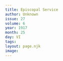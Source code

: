 ```yaml
---
title: Episcopal Service
author: Unknown
issue: 27
volume: 6
year: 1917
month: 25
day: VI
tags:
layout: page.njk
image:
---
```





